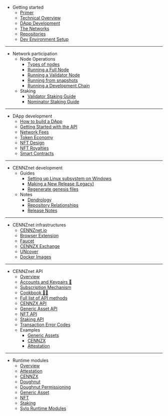 - Getting started
    - [Primer](Getting-started/CENNZnet-primer)
    - [Technical Overview](Getting-started/CENNZnet-technical-overview)
    - [DApp Development](Getting-started/CENNZnet-dapp-development)
    - [The Networks](Getting-started/CENNZnet-networks)
    - [Repositories](Getting-started/CENNZnet-repos)
    - [Dev Environment Setup](Getting-started/Dev-environment-setup)
---
- Network participation
    - Node Operations
        - [Types of nodes](Network-participating/Node-operating/Types-of-nodes)
        - [Running a Full Node](Network-participating/Node-operating/Running-a-Full-Node)
        - [Running a Validator Node](Network-participating/Node-operating/Running-a-validator)
        - [Running from snapshots](Network-participating/Node-operating/Running-nodes-from-snapshots)
        - [Running a Development Chain](Network-participating/Node-operating/Running-a-Dev-Chain)
    - Staking
        - [Validator Staking Guide](Network-participating/Staking/Validator-Staking-Guide)
        - [Nominator Staking Guide](Network-participating/Staking/Nominator-Staking-Guide)

---
- DApp development
	- [How to build a DApp](Dapp-development/Guides/How-to-build-a-DApp)
	- [Getting Started with the API](Dapp-development/Guides/Getting-started-with-the-CENNZnet-API)
	- [Network Fees](Dapp-development/Guides/Network-fees)
	- [Token Economy](Dapp-development/Guides/Token-Economy)
	- [NFT Design](Dapp-development/Guides/How-to-design-NFTs)
	- [NFT Royalties](Dapp-development/Guides/NFT-royalties)
	- [Smart Contracts](Dapp-development/Guides/Using-Smart-Contracts-on-CENNZnet)

---
- CENNZnet development
    - Guides
        - [Setting up Linux subsystem on Windows](CENNZnet-development/Guides/Set-up-Linux-Sub-system-for-Windows)
        - [Making a New Release (Legacy)](CENNZnet-development/Guides/Making-a-New-Release)
        - [Regenerate genesis files](CENNZnet-development/Guides/Regenerating-genesis-files-on-Release)
    - Notes
        - [Dendrology](CENNZnet-development/Notes/Dendrology)
        - [Repository Relationships](CENNZnet-development/Notes/Repository-Relationships)
        - [Release Notes](CENNZnet-development/Notes/Release-Notes)

---
- CENNZnet infrastructures
    - [CENNZnet.io](CENNZnet-infrastructures/Exploring-the-CENNZnet-UI)
    - [Browser Extension](CENNZnet-infrastructures/CENNZnet-browser-extension)
    - [Faucet](CENNZnet-infrastructures/CENNZnet-faucet)
    - [CENNZX Exchange](CENNZnet-infrastructures/CENNZX-Exchange)
    - [UNcover](CENNZnet-infrastructures/Uncover)
    - [Docker Images](https://hub.docker.com/r/cennznet/cennznet/tags)

---
- CENNZnet API
    - [Overview](CENNZnet-API/CENNZnet-API-Overview)
    - [Accounts and Keypairs 🔑](CENNZnet-API/Accounts-and-Keypairs)
    - [Subscription Mechanism](CENNZnet-API/Subscriptions)
    - [Cookbook 👩‍🍳](CENNZnet-API/Cookbook)
    - [Full list of API methods](CENNZnet-API/Technical-Reference)
    - [CENNZX API](CENNZnet-API/CENNZX-API)
    - [Generic Asset API](CENNZnet-API/Generic-Asset-API)
    - [NFT API](CENNZnet-API/NFT-API)
    - [Staking API](CENNZnet-API/Staking)
    - [Transaction Error Codes](CENNZnet-API/Transaction-Error-Codes)
    - Examples
        - [Generic Assets](CENNZnet-API/Examples/API-examples-Generic-Assets)
        - [CENNZX](CENNZnet-API/Examples/API-examples-CENNZX-Spot)
        - [Attestation](CENNZnet-API/Examples/API-examples-Attestation)

---
- Runtime modules
    - [Overview](Runtime-modules/Modules-Overview)
    - [Attestation](Runtime-modules/Attestation)
    - [CENNZX](Runtime-modules/CENNZX)
    - [Doughnut](Runtime-modules/Doughnut)
    - [Doughnut Permissioning](Runtime-modules/Doughnut-Permissioning)
    - [Generic Asset](Runtime-modules/Generic-Asset)
    - [NFT](Runtime-modules/NFT)
    - [Staking](Runtime-modules/Staking)
    - [Sylo Runtime Modules](Runtime-modules/Sylo-Runtime-Modules)

    
